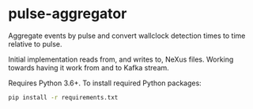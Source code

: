# pulse-aggregator
Aggregate events by pulse and convert wallclock detection times to time relative to pulse.

Initial implementation reads from, and writes to, NeXus files. Working towards having it work from and to Kafka stream.

Requires Python 3.6+.
To install required Python packages:
```bash
pip install -r requirements.txt
```
